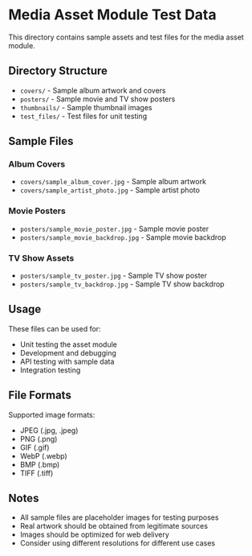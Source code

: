 # Media Asset Module Test Data

This directory contains sample assets and test files for the media asset module.

## Directory Structure

- `covers/` - Sample album artwork and covers
- `posters/` - Sample movie and TV show posters
- `thumbnails/` - Sample thumbnail images
- `test_files/` - Test files for unit testing

## Sample Files

### Album Covers

- `covers/sample_album_cover.jpg` - Sample album artwork
- `covers/sample_artist_photo.jpg` - Sample artist photo

### Movie Posters

- `posters/sample_movie_poster.jpg` - Sample movie poster
- `posters/sample_movie_backdrop.jpg` - Sample movie backdrop

### TV Show Assets

- `posters/sample_tv_poster.jpg` - Sample TV show poster
- `posters/sample_tv_backdrop.jpg` - Sample TV show backdrop

## Usage

These files can be used for:

- Unit testing the asset module
- Development and debugging
- API testing with sample data
- Integration testing

## File Formats

Supported image formats:

- JPEG (.jpg, .jpeg)
- PNG (.png)
- GIF (.gif)
- WebP (.webp)
- BMP (.bmp)
- TIFF (.tiff)

## Notes

- All sample files are placeholder images for testing purposes
- Real artwork should be obtained from legitimate sources
- Images should be optimized for web delivery
- Consider using different resolutions for different use cases
